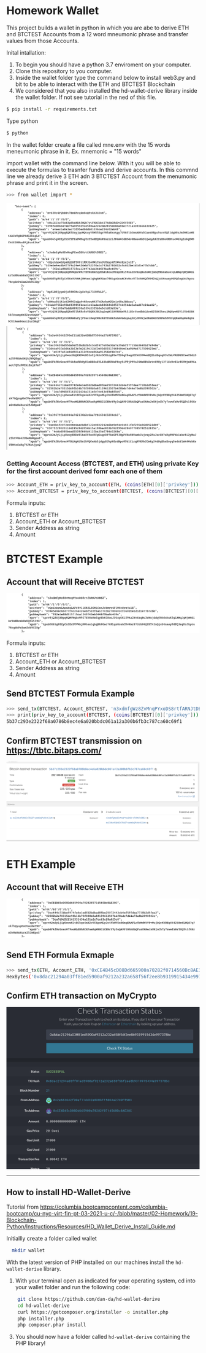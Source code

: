 # Homework Wallet

This project builds a wallet in python in which you are abe to derive ETH and BTCTEST Accounts from a 12 word mneumonic phrase  and transfer values from those Accounts.

Inital intallation:
1) To begin you should have a python 3.7 enviroment on your computer.
2) Clone this repository to you computer.
3) Inside the wallet folder type the command below to install web3.py and bit to be able to interact with the ETH  and BTCTEST Blockchain
4) We considered that you also installed the hd-wallet-derive library inside the wallet folder. If not see tutorial in the ned of this file.

```bash
$ pip install -r requirements.txt
```

Type python
```bash
$ python
```

In the wallet folder create a file called mne.env with the 15 words meneumonic phrase in it.
Ex.
mnemonic = "15 words"


import wallet with the command line below. With it you will be able to execute the formulas to trasnfer funds and derive accounts.
In this commnd line we already derive 3 ETH adn 3 BTCTEST Account from the menumonic phrase and print it in the screen.
```bash
>>> from wallet import *
```
![image](https://github.com/abacella/wallet/blob/main/Screenshots/btc_derive.png)
![image](https://github.com/abacella/wallet/blob/main/Screenshots/eth_derive.png)


### Getting Account Access (BTCTEST, and ETH) using private Key for the first account derived fomr each one of them
```bash
>>> Account_ETH = priv_key_to_account(ETH, (coins[ETH][0]['privkey']))
>>> Account_BTCTEST = priv_key_to_account(BTCTEST, (coins[BTCTEST][0]['privkey']))
```

Formula inputs:
1. BTCTEST or ETH
2. Account_ETH or Account_BTCTEST
3. Sender Address as string
4. Amount

# BTCTEST Example

## Account that will Receive BTCTEST
![image](https://github.com/abacella/wallet/blob/main/Screenshots/btc_address.png)

Formula inputs:
1. BTCTEST or ETH
2. Account_ETH or Account_BTCTEST
3. Sender Address as string
4. Amount

## Send BTCTEST Formula Example

```bash
>>> send_tx(BTCTEST, Account_BTCTEST, 'n3xdmfgWz8ZvMnqPYxoDS8rtfARNJtDBE2', 0.0000001)
>>> print(priv_key_to_account(BTCTEST, (coins[BTCTEST][0]['privkey'])).get_transactions()[0])
5b37c293e2322f68a0786b8ec4e6a020bbdc061a12a300b6fb3c787ca60c69f1
```

## Confirm BTCTEST transmission on https://tbtc.bitaps.com/
![image](https://github.com/abacella/wallet/blob/main/Screenshots/btc_block.png)

# ETH Example

## Account that will Receive ETH
![image](https://github.com/abacella/wallet/blob/main/Screenshots/eth_address.png)

## Send ETH Formula Exmaple
```bash
>>> send_tx(ETH, Account_ETH, '0xCE4B45cD08Dd665900a70282f0714560Bc8AE38C', 1000)
HexBytes('0x8dac21294a03ff81ed5900af9212a232a658f56f2ee8b9319915434e997378bc')
```

## Confirm ETH transaction on MyCrypto
![image](https://github.com/abacella/wallet/blob/main/Screenshots/eth_mycrypto.png)

--------------------------------------------------------------------------------------------------------------------------------------------------------------------
## How to install HD-Wallet-Derive
Tutorial from https://columbia.bootcampcontent.com/columbia-bootcamp/cu-nyc-virt-fin-pt-03-2021-u-c/-/blob/master/02-Homework/19-Blockchain-Python/Instructions/Resources/HD_Wallet_Derive_Install_Guide.md

Initiallly create a folder called wallet

```bash
  mkdir wallet
```

With the latest version of PHP installed on our machines install the `hd-wallet-derive` library.

1. With your terminal open as indicated for your operating system, cd into your wallet folder and run the following code:

```bash
    git clone https://github.com/dan-da/hd-wallet-derive
    cd hd-wallet-derive
    curl https://getcomposer.org/installer -o installer.php
    php installer.php
    php composer.phar install
```

3. You should now have a folder called `hd-wallet-derive` containing the PHP library!










